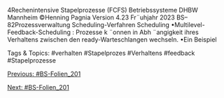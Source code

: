 4Rechenintensive Stapelprozesse (FCFS)
Betriebssysteme DHBW Mannheim ©Henning Pagnia Version 4.23 Fr¨uhjahr 2023 BS–82Prozessverwaltung Scheduling-Verfahren Scheduling
•Multilevel-Feedback-Scheduling :
Prozesse k ¨onnen in Abh ¨angigkeit ihres Verhaltens zwischen den ready-Warteschlangen wechseln.
•Ein Beispiel

   Tags & Topics:
   #verhalten
   #Stapelprozes
   #Verhaltens
   #feedback
   #Stapelprozesse

[Previous: #BS-Folien_201](BS-Folien_201.md)

[Next: #BS-Folien_201](BS-Folien_201.md)